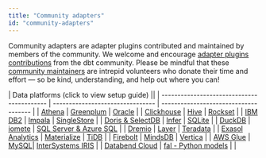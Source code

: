 ```yaml
---
title: "Community adapters"
id: "community-adapters"
---
```


Community adapters are adapter plugins contributed and maintained by members of the community. We welcome and encourage [adapter plugins contributions](/docs/contribute-core-adapters#contribute-to-a-pre-existing-adapter) from the dbt community.  Please be mindful that these [community maintainers](/docs/connect-adapters#maintainers) are intrepid volunteers who donate their time and effort — so be kind, understanding, and help out where you can!

| Data platforms (click to view setup guide) ||
| ------------------------------------------ | -------------------------------- | ------------------------------------- |
| [Athena](/docs/core/connect-data-platform/athena-setup)  | [Greenplum](/docs/core/connect-data-platform/greenplum-setup)     | [Oracle](/docs/core/connect-data-platform/oracle-setup)    |
| [Clickhouse](/docs/core/connect-data-platform/clickhouse-setup)  | [Hive](/docs/core/connect-data-platform/hive-setup)   | [Rockset](/docs/core/connect-data-platform/rockset-setup)   |
| [IBM DB2](/docs/core/connect-data-platform/ibmdb2-setup)  | [Impala](/docs/core/connect-data-platform/impala-setup)           | [SingleStore](/docs/core/connect-data-platform/singlestore-setup)  |
| [Doris & SelectDB](/docs/core/connect-data-platform/doris-setup) | [Infer](/docs/core/connect-data-platform/infer-setup)  | [SQLite](/docs/core/connect-data-platform/sqlite-setup) |
| [DuckDB](/docs/core/connect-data-platform/duckdb-setup)  | [iomete](/docs/core/connect-data-platform/iomete-setup)    | [SQL Server & Azure SQL](/docs/core/connect-data-platform/mssql-setup) |
| [Dremio](/docs/core/connect-data-platform/dremio-setup)    | [Layer](/docs/core/connect-data-platform/layer-setup)  | [Teradata](/docs/core/connect-data-platform/teradata-setup)    |
| [Exasol Analytics](/docs/core/connect-data-platform/exasol-setup)  | [Materialize](/docs/core/connect-data-platform/materialize-setup) | [TiDB](/docs/core/connect-data-platform/tidb-setup)                    |
| [Firebolt](/docs/core/connect-data-platform/firebolt-setup)  | [MindsDB](/docs/core/connect-data-platform/mindsdb-setup)  | [Vertica](/docs/core/connect-data-platform/vertica-setup)              |
| [AWS Glue](/docs/core/connect-data-platform/glue-setup) | [MySQL](/docs/core/connect-data-platform/mysql-setup)| [InterSystems IRIS](/docs/core/connect-data-platform/intersystems-iris-setup)    |
| [Databend Cloud](/docs/core/connect-data-platform/databend-setup) | [fal - Python models](/docs/core/connect-data-platform/fal-setup) |      |

